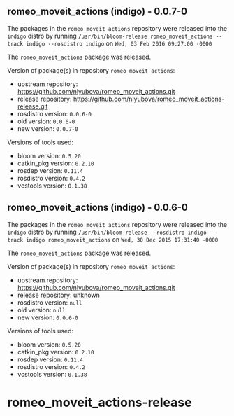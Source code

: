 ## romeo_moveit_actions (indigo) - 0.0.7-0

The packages in the `romeo_moveit_actions` repository were released into the `indigo` distro by running `/usr/bin/bloom-release romeo_moveit_actions --track indigo --rosdistro indigo` on `Wed, 03 Feb 2016 09:27:00 -0000`

The `romeo_moveit_actions` package was released.

Version of package(s) in repository `romeo_moveit_actions`:
- upstream repository: https://github.com/nlyubova/romeo_moveit_actions.git
- release repository: https://github.com/nlyubova/romeo_moveit_actions-release.git
- rosdistro version: `0.0.6-0`
- old version: `0.0.6-0`
- new version: `0.0.7-0`

Versions of tools used:
- bloom version: `0.5.20`
- catkin_pkg version: `0.2.10`
- rosdep version: `0.11.4`
- rosdistro version: `0.4.2`
- vcstools version: `0.1.38`


## romeo_moveit_actions (indigo) - 0.0.6-0

The packages in the `romeo_moveit_actions` repository were released into the `indigo` distro by running `/usr/bin/bloom-release --rosdistro indigo --track indigo romeo_moveit_actions` on `Wed, 30 Dec 2015 17:31:40 -0000`

The `romeo_moveit_actions` package was released.

Version of package(s) in repository `romeo_moveit_actions`:
- upstream repository: https://github.com/nlyubova/romeo_moveit_actions.git
- release repository: unknown
- rosdistro version: `null`
- old version: `null`
- new version: `0.0.6-0`

Versions of tools used:
- bloom version: `0.5.20`
- catkin_pkg version: `0.2.10`
- rosdep version: `0.11.4`
- rosdistro version: `0.4.2`
- vcstools version: `0.1.38`


# romeo_moveit_actions-release
